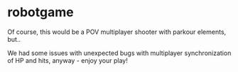 # robotgame

Of course, this would be a POV multiplayer shooter with parkour elements, but..

We had some issues with unexpected bugs with multiplayer synchronization of HP and hits, anyway - enjoy your play!

